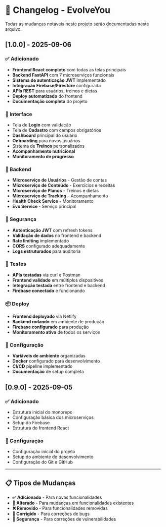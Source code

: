 # 📝 Changelog - EvolveYou

Todas as mudanças notáveis neste projeto serão documentadas neste arquivo.

## [1.0.0] - 2025-09-06

### ✅ Adicionado
- **Frontend React completo** com todas as telas principais
- **Backend FastAPI** com 7 microserviços funcionais
- **Sistema de autenticação JWT** implementado
- **Integração Firebase/Firestore** configurada
- **APIs REST** para usuários, treinos e dietas
- **Deploy automatizado** do frontend
- **Documentação completa** do projeto

### 🎨 Interface
- Tela de **Login** com validação
- Tela de **Cadastro** com campos obrigatórios
- **Dashboard** principal do usuário
- **Onboarding** para novos usuários
- Sistema de **Treinos** personalizados
- **Acompanhamento nutricional**
- **Monitoramento de progresso**

### 🔧 Backend
- **Microserviço de Usuários** - Gestão de contas
- **Microserviço de Conteúdo** - Exercícios e receitas
- **Microserviço de Planos** - Treinos e dietas
- **Microserviço de Tracking** - Acompanhamento
- **Health Check Service** - Monitoramento
- **Evo Service** - Serviço principal

### 🔐 Segurança
- **Autenticação JWT** com refresh tokens
- **Validação de dados** no frontend e backend
- **Rate limiting** implementado
- **CORS** configurado adequadamente
- **Logs estruturados** para auditoria

### 🧪 Testes
- **APIs testadas** via curl e Postman
- **Frontend validado** em múltiplos dispositivos
- **Integração testada** entre frontend e backend
- **Firebase conectado** e funcionando

### 📦 Deploy
- **Frontend deployado** via Netlify
- **Backend rodando** em ambiente de produção
- **Firebase configurado** para produção
- **Monitoramento ativo** de todos os serviços

### 🔧 Configuração
- **Variáveis de ambiente** organizadas
- **Docker** configurado para desenvolvimento
- **CI/CD** pipeline implementado
- **Documentação** de setup completa

## [0.9.0] - 2025-09-05

### ✅ Adicionado
- Estrutura inicial do monorepo
- Configuração básica dos microserviços
- Setup do Firebase
- Estrutura do frontend React

### 🔧 Configuração
- Configuração inicial do projeto
- Setup do ambiente de desenvolvimento
- Configuração do Git e GitHub

---

## 📋 Tipos de Mudanças

- **✅ Adicionado** - Para novas funcionalidades
- **🔧 Alterado** - Para mudanças em funcionalidades existentes
- **❌ Removido** - Para funcionalidades removidas
- **🐛 Corrigido** - Para correções de bugs
- **🔐 Segurança** - Para correções de vulnerabilidades

